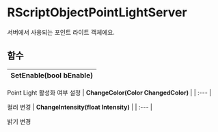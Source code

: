 # **RScriptObjectPointLightServer**


서버에서 사용되는 포인트 라이트 객체에요. 
## **함수**

| **SetEnable(bool bEnable)** |
| :--- |

Point Light 활성화 여부 설정 
| **ChangeColor(Color ChangedColor)** |
| :--- |

컬러 변경 
| **ChangeIntensity(float Intensity)** |
| :--- |

밝기 변경 
